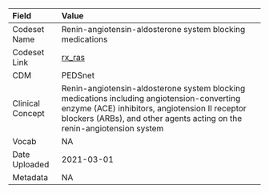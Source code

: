 |Field            |Value                                                                                                                                                                                                                   |
|:----------------|:-----------------------------------------------------------------------------------------------------------------------------------------------------------------------------------------------------------------------|
|Codeset Name     |Renin-angiotensin-aldosterone system blocking medications                                                                                                                                                               |
|Codeset Link     |[rx_ras](https://github.com/PEDSnet/Variable-Dictionary/blob/main/drug/rx_ras.csv)                                                                                                                                      |
|CDM              |PEDSnet                                                                                                                                                                                                                 |
|Clinical Concept |Renin-angiotensin-aldosterone system blocking medications including angiotension-converting enzyme (ACE) inhibitors, angiotension II receptor blockers (ARBs), and other agents acting on the renin-angiotension system |
|Vocab            |NA                                                                                                                                                                                                                      |
|Date Uploaded    |2021-03-01                                                                                                                                                                                                              |
|Metadata         |NA                                                                                                                                                                                                                      |
